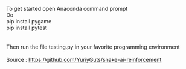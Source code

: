 To get started open Anaconda command prompt<br />
Do <br />
pip install pygame <br />
pip install pytest <br />
<br /><br />
Then run the file testing.py in your favorite programming environment
<br/><br/>
Source : https://github.com/YuriyGuts/snake-ai-reinforcement
